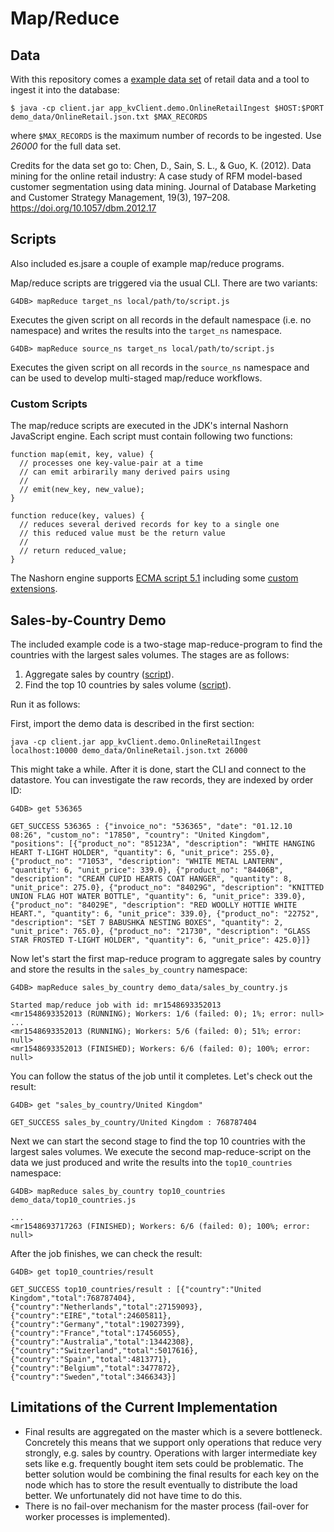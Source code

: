 # Map/Reduce

## Data

With this repository comes a [example data set](demo_data/OnlineRetail.json.txt) of retail data and a
tool to ingest it into the database:

    $ java -cp client.jar app_kvClient.demo.OnlineRetailIngest $HOST:$PORT demo_data/OnlineRetail.json.txt $MAX_RECORDS

where `$MAX_RECORDS` is the maximum number of records to be ingested. Use _26000_ for the full data set.

Credits for the data set go to:
Chen, D., Sain, S. L., & Guo, K. (2012). Data mining for the online retail industry: A case study of RFM model-based customer segmentation using data mining. Journal of Database Marketing and Customer Strategy Management, 19(3), 197–208. https://doi.org/10.1057/dbm.2012.17

## Scripts

Also included es.jsare a couple of example map/reduce programs.

Map/reduce scripts are triggered via the usual CLI. There are two variants:

    G4DB> mapReduce target_ns local/path/to/script.js

Executes the given script on all records in the default namespace (i.e. no namespace) and writes
the results into the `target_ns` namespace.

    G4DB> mapReduce source_ns target_ns local/path/to/script.js

Executes the given script on all records in the `source_ns` namespace and can be used to develop
multi-staged map/reduce workflows.

### Custom Scripts

The map/reduce scripts are executed in the JDK's internal Nashorn JavaScript engine. Each script must
contain following two functions:

    function map(emit, key, value) {
      // processes one key-value-pair at a time
      // can emit arbirarily many derived pairs using
      //
      // emit(new_key, new_value);
    }

    function reduce(key, values) {
      // reduces several derived records for key to a single one
      // this reduced value must be the return value
      //
      // return reduced_value;
    }

The Nashorn engine supports [ECMA script 5.1](https://www.ecma-international.org/ecma-262/5.1/) including
some [custom extensions](https://wiki.openjdk.java.net/display/Nashorn/Nashorn+extensions).

## Sales-by-Country Demo

The included example code is a two-stage map-reduce-program to find the countries with the largest sales volumes.
The stages are as follows:

1. Aggregate sales by country ([script](demo_data/sales_by_country.js)).
2. Find the top 10 countries by sales volume ([script](demo_data/top10_countries.js)).

Run it as follows:

First, import the demo data is described in the first section:

    java -cp client.jar app_kvClient.demo.OnlineRetailIngest localhost:10000 demo_data/OnlineRetail.json.txt 26000

This might take a while. After it is done, start the CLI and connect to the datastore.
You can investigate the raw records, they are indexed by order ID:

    G4DB> get 536365

    GET_SUCCESS 536365 : {"invoice_no": "536365", "date": "01.12.10 08:26", "custom_no": "17850", "country": "United Kingdom", "positions": [{"product_no": "85123A", "description": "WHITE HANGING HEART T-LIGHT HOLDER", "quantity": 6, "unit_price": 255.0}, {"product_no": "71053", "description": "WHITE METAL LANTERN", "quantity": 6, "unit_price": 339.0}, {"product_no": "84406B", "description": "CREAM CUPID HEARTS COAT HANGER", "quantity": 8, "unit_price": 275.0}, {"product_no": "84029G", "description": "KNITTED UNION FLAG HOT WATER BOTTLE", "quantity": 6, "unit_price": 339.0}, {"product_no": "84029E", "description": "RED WOOLLY HOTTIE WHITE HEART.", "quantity": 6, "unit_price": 339.0}, {"product_no": "22752", "description": "SET 7 BABUSHKA NESTING BOXES", "quantity": 2, "unit_price": 765.0}, {"product_no": "21730", "description": "GLASS STAR FROSTED T-LIGHT HOLDER", "quantity": 6, "unit_price": 425.0}]}

Now let's start the first map-reduce program to aggregate sales by country and store the results in the `sales_by_country` namespace:

    G4DB> mapReduce sales_by_country demo_data/sales_by_country.js

    Started map/reduce job with id: mr1548693352013
    <mr1548693352013 (RUNNING); Workers: 1/6 (failed: 0); 1%; error: null>
    ...
    <mr1548693352013 (RUNNING); Workers: 5/6 (failed: 0); 51%; error: null>
    <mr1548693352013 (FINISHED); Workers: 6/6 (failed: 0); 100%; error: null>

You can follow the status of the job until it completes. Let's check out the result:

    G4DB> get "sales_by_country/United Kingdom"

    GET_SUCCESS sales_by_country/United Kingdom : 768787404

Next we can start the second stage to find the top 10 countries with the largest sales volumes.
We execute the second map-reduce-script on the data we just produced and write the results into the `top10_countries` namespace:

    G4DB> mapReduce sales_by_country top10_countries demo_data/top10_countries.js

    ...
    <mr1548693717263 (FINISHED); Workers: 6/6 (failed: 0); 100%; error: null>

After the job finishes, we can check the result:

    G4DB> get top10_countries/result

    GET_SUCCESS top10_countries/result : [{"country":"United Kingdom","total":768787404},{"country":"Netherlands","total":27159093},{"country":"EIRE","total":24605811},{"country":"Germany","total":19027399},{"country":"France","total":17456055},{"country":"Australia","total":13442308},{"country":"Switzerland","total":5017616},{"country":"Spain","total":4813771},{"country":"Belgium","total":3477872},{"country":"Sweden","total":3466343}]

## Limitations of the Current Implementation

- Final results are aggregated on the master which is a severe bottleneck.
  Concretely this means that we support only operations that reduce very strongly, e.g. sales by country.
  Operations with larger intermediate key sets like e.g. frequently bought item sets could be problematic.
  The better solution would be combining the final results for each key on the node
  which has to store the result eventually to distribute the load better.
  We unfortunately did not have time to do this.
- There is no fail-over mechanism for the master process (fail-over for worker processes is implemented).
